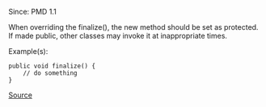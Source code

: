Since: PMD 1.1

When overriding the finalize(), the new method should be set as protected.  If made public, 
other classes may invoke it at inappropriate times.

Example(s):
```
public void finalize() {
	// do something
}
```

[Source](https://pmd.github.io/pmd-5.5.4/pmd-java/rules/java/finalizers.html#FinalizeShouldBeProtected)
